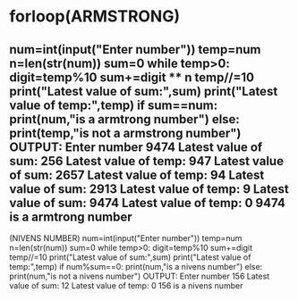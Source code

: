 # forloop(ARMSTRONG)
num=int(input("Enter number"))
temp=num
n=len(str(num))
sum=0
while temp>0:
    digit=temp%10
    sum+=digit ** n
    temp//=10
    print("Latest value of sum:",sum)
    print("Latest value of temp:",temp)
if sum==num:
    print(num,"is a armtrong number")
else:
    print(temp,"is not a armstrong number")
OUTPUT:
       Enter number 9474
Latest value of sum: 256
Latest value of temp: 947
Latest value of sum: 2657
Latest value of temp: 94
Latest value of sum: 2913
Latest value of temp: 9
Latest value of sum: 9474
Latest value of temp: 0
9474 is a armtrong number
----------------------------------------------------------------------
(NIVENS NUMBER)
num=int(input("Enter number"))
temp=num
n=len(str(num))
sum=0
while temp>0:
    digit=temp%10
    sum+=digit
    temp//=10
print("Latest value of sum:",sum)
print("Latest value of temp:",temp)
if num%sum==0:
    print(num,"is a nivens number")
else:
    print(num,"is not a nivens number")
OUTPUT:
    Enter number 156
Latest value of sum: 12
Latest value of temp: 0
156 is a nivens number
    
